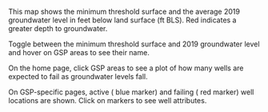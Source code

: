 <link rel="stylesheet" href="https://use.fontawesome.com/releases/v5.14.0/css/all.css" integrity="sha384-gfdkjb5BdAXd+lj+gudLWI+BXq4IuLW5IT+brZEZsLFm++aCMlF1V92rMkPaX4PP" crossorigin="anonymous">

This map shows the minimum threshold surface and the average 2019 groundwater level in feet below land surface (ft BLS). Red indicates a greater depth to groundwater.  

Toggle between the minimum threshold surface and 2019 groundwater level and hover on GSP areas to see their name. 

On the home page, click GSP areas to see a plot of how many wells are expected to fail as groundwater levels fall.

On GSP-specific pages, active (<i class="fas fa-circle" style="color:#6ba2e8"></i> blue marker) and failing (<i class="fas fa-circle" style="color:#ff6173"></i> red marker) well locations are shown. Click on markers to see well attributes.  
